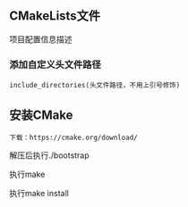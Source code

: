 ## CMakeLists文件

项目配置信息描述

### 添加自定义头文件路径

```
include_directories(头文件路径，不用上引号修饰)
```

## 安装CMake

```
下载：https://cmake.org/download/
```

解压后执行./bootstrap

执行make

执行make install